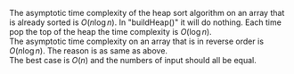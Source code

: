 The asymptotic time complexity of the heap sort algorithm on an array that is already
sorted is $O(n\log{n})$. In "buildHeap()" it will do nothing. Each time pop the top of the heap the time complexity is $O(\log{n})$.  
The asymptotic time complexity on an array that is in reverse order is $O(n\log{n})$. The reason is as same as above.  
The best case is $O(n)$ and the numbers of input should all be equal.
